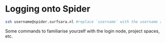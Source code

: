 # Logging onto Spider


 ```sh
 ssh username@spider.surfsara.nl #replace `username` with the username assigned to you
 ```
 
 Some commands to familiarise yourzelf with the login node, project spaces, etc.
